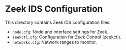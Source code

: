 # Zeek IDS Configuration
This directory contains Zeek IDS configuration files.

- `node.cfg`: Node and interface settings for Zeek.
- `zeekctl.cfg`: Configuration for Zeek Control (zeekctl).
- `networks.cfg`: Network ranges to monitor.
